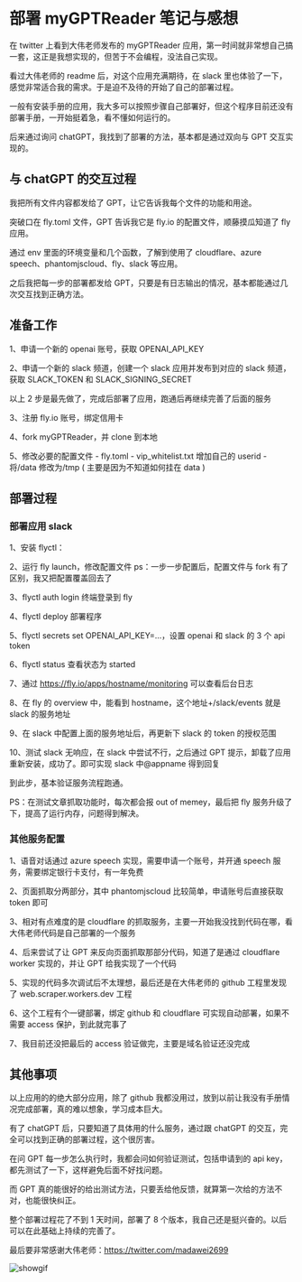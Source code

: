 # 部署 myGPTReader 笔记与感想

在 twitter 上看到大伟老师发布的 myGPTReader 应用，第一时间就非常想自己搞一套，这正是我想实现的，但苦于不会编程，没法自己实现。

看过大伟老师的 readme 后，对这个应用充满期待，在 slack 里也体验了一下，感觉非常适合我的需求。于是迫不及待的开始了自己的部署过程。

一般有安装手册的应用，我大多可以按照步骤自己部署好，但这个程序目前还没有部署手册，一开始挺着急，看不懂如何运行的。

后来通过询问 chatGPT，我找到了部署的方法，基本都是通过双向与 GPT 交互实现的。

## 与 chatGPT 的交互过程

我把所有文件内容都发给了 GPT，让它告诉我每个文件的功能和用途。

突破口在 fly.toml 文件，GPT 告诉我它是 fly.io 的配置文件，顺藤摸瓜知道了 fly 应用。

通过 env 里面的环境变量和几个函数，了解到使用了 cloudflare、azure speech、phantomjscloud、fly、slack 等应用。

之后我把每一步的部署都发给 GPT，只要是有日志输出的情况，基本都能通过几次交互找到正确方法。

## 准备工作

1、申请一个新的 openai 账号，获取 OPENAI_API_KEY

2、申请一个新的 slack 频道，创建一个 slack 应用并发布到对应的 slack 频道，获取 SLACK_TOKEN 和 SLACK_SIGNING_SECRET

以上 2 步是最先做了，完成后部署了应用，跑通后再继续完善了后面的服务

3、注册 fly.io 账号，绑定信用卡

4、fork myGPTReader，并 clone 到本地

5、修改必要的配置文件
    -   fly.toml
    -   vip_whitelist.txt 增加自己的 userid
    -   将/data 修改为/tmp ( 主要是因为不知道如何挂在 data )

## 部署过程

### 部署应用 slack

1、安装 flyctl：

2、运行 fly launch，修改配置文件
ps：一步一步配置后，配置文件与 fork 有了区别，我又把配置覆盖回去了

3、flyctl auth login 终端登录到 fly

4、flyctl deploy 部署程序

5、flyctl secrets set OPENAI_API_KEY=...，设置 openai 和 slack 的 3 个 api token

6、flyctl status 查看状态为 started

7、通过 https://fly.io/apps/hostname/monitoring 可以查看后台日志

8、在 fly 的 overview 中，能看到 hostname，这个地址+/slack/events 就是 slack 的服务地址

9、在 slack 中配置上面的服务地址后，再更新下 slack 的 token 的授权范围

10、测试 slack 无响应，在 slack 中尝试不行，之后通过 GPT 提示，卸载了应用重新安装，成功了。即可实现 slack 中@appname 得到回复

到此步，基本验证服务流程跑通。

PS：在测试文章抓取功能时，每次都会报 out of memey，最后把 fly 服务升级了下，提高了运行内存，问题得到解决。

### 其他服务配置

1、语音对话通过 azure speech 实现，需要申请一个账号，并开通 speech 服务，需要绑定银行卡支付，有一年免费

2、页面抓取分两部分，其中 phantomjscloud 比较简单，申请账号后直接获取 token 即可

3、相对有点难度的是 cloudflare 的抓取服务，主要一开始我没找到代码在哪，看大伟老师代码是自己部署的一个服务

4、后来尝试了让 GPT 来反向页面抓取那部分代码，知道了是通过 cloudflare worker 实现的，并让 GPT 给我实现了一个代码

5、实现的代码多次调试后不太理想，最后还是在大伟老师的 github 工程里发现了 web.scraper.workers.dev 工程

6、这个工程有个一键部署，绑定 github 和 cloudflare 可实现自动部署，如果不需要 access 保护，到此就完事了

7、我目前还没把最后的 access 验证做完，主要是域名验证还没完成

## 其他事项

以上应用的的绝大部分应用，除了 github 我都没用过，放到以前让我没有手册情况完成部署，真的难以想象，学习成本巨大。

有了 chatGPT 后，只要知道了具体用的什么服务，通过跟 chatGPT 的交互，完全可以找到正确的部署过程，这个很厉害。

在问 GPT 每一步怎么执行时，我都会问如何验证测试，包括申请到的 api key，都先测试了一下，这样避免后面不好找问题。

而 GPT 真的能很好的给出测试方法，只要丢给他反馈，就算第一次给的方法不对，也能很快纠正。

整个部署过程花了不到 1 天时间，部署了 8 个版本，我自己还是挺兴奋的。以后可以在此基础上持续的完善了。

最后要非常感谢大伟老师：https://twitter.com/madawei2699

![showgif](https://github.com/nigdaemon/myGPTReader/blob/main/docs/myGPTReader.gif)
